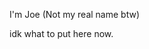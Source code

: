 I'm Joe (Not my real name btw)

idk what to put here now.

<!---
WHY ARE ALL OF MY TEXTURES PINK AND BLACK?? - some guy in gmod without css installed
--->
